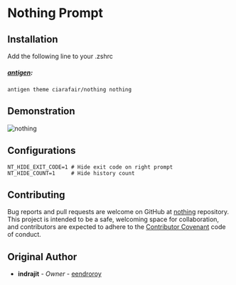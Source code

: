 # Nothing Prompt

## Installation

Add the following line to your .zshrc

##### [antigen](https://github.com/zsh-users/antigen):

    antigen theme ciarafair/nothing nothing

## Demonstration

![nothing](https://raw.githubusercontent.com/ciarafair/nothing/master/nothing.gif)

## Configurations

    NT_HIDE_EXIT_CODE=1 # Hide exit code on right prompt
    NT_HIDE_COUNT=1     # Hide history count

## Contributing

Bug reports and pull requests are welcome on GitHub at [nothing](https://github.com/eendroroy/nothing) repository.
This project is intended to be a safe, welcoming space for collaboration, and contributors are expected to adhere to the [Contributor Covenant](http://contributor-covenant.org) code of conduct.

## Original Author

* **indrajit** - *Owner* - [eendroroy](https://github.com/eendroroy)
